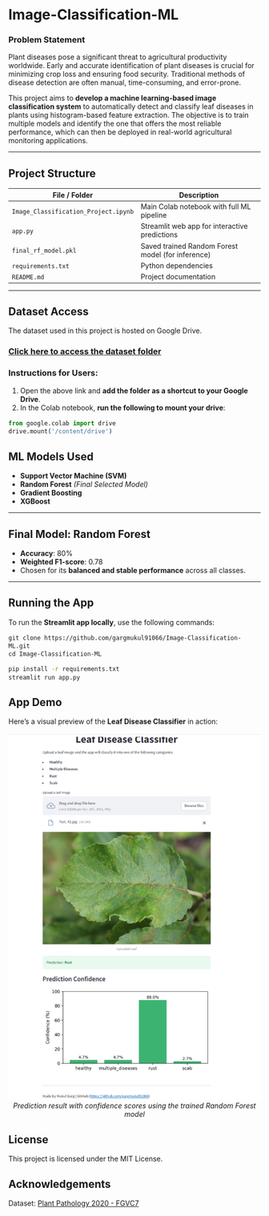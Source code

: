 # Image-Classification-ML

###  Problem Statement

Plant diseases pose a significant threat to agricultural productivity worldwide. Early and accurate identification of plant diseases is crucial for minimizing crop loss and ensuring food security. Traditional methods of disease detection are often manual, time-consuming, and error-prone.

This project aims to **develop a machine learning-based image classification system** to automatically detect and classify leaf diseases in plants using histogram-based feature extraction. The objective is to train multiple models and identify the one that offers the most reliable performance, which can then be deployed in real-world agricultural monitoring applications.

---

##  Project Structure

| File / Folder           | Description                                      |
|------------------------|--------------------------------------------------|
| `Image_Classification_Project.ipynb` | Main Colab notebook with full ML pipeline     |
| `app.py`                | Streamlit web app for interactive predictions    |
| `final_rf_model.pkl`    | Saved trained Random Forest model (for inference)|
| `requirements.txt`      | Python dependencies                              |
| `README.md`             | Project documentation                            |

---

##  Dataset Access

The dataset used in this project is hosted on Google Drive.

###  [Click here to access the dataset folder](https://drive.google.com/drive/folders/1DzqCsDAqHpf5hM-LjmDykjces8JFwQjY?usp=sharing)

###  Instructions for Users:

1. Open the above link and **add the folder as a shortcut to your Google Drive**.
2. In the Colab notebook, **run the following to mount your drive**:

```python 
from google.colab import drive
drive.mount('/content/drive')
```

##  ML Models Used

-  **Support Vector Machine (SVM)**
-  **Random Forest** *(Final Selected Model)*
-  **Gradient Boosting**
-  **XGBoost**

---

##  Final Model: Random Forest

- **Accuracy**: 80%  
- **Weighted F1-score**: 0.78  
-  Chosen for its **balanced and stable performance** across all classes.

---

##  Running the App

To run the **Streamlit app locally**, use the following commands:

```
git clone https://github.com/gargmukul91066/Image-Classification-ML.git
cd Image-Classification-ML
```

```bash 
pip install -r requirements.txt
streamlit run app.py
```

## App Demo

Here’s a visual preview of the **Leaf Disease Classifier** in action:

<p align="center">
  <img src="assests/demo.png" width="700"/>
  <br>
  <em> Prediction result with confidence scores using the trained Random Forest model</em>
</p>



##  License
This project is licensed under the MIT License.


## Acknowledgements
Dataset: [Plant Pathology 2020 - FGVC7](https://www.kaggle.com/competitions/plant-pathology-2020-fgvc7)


